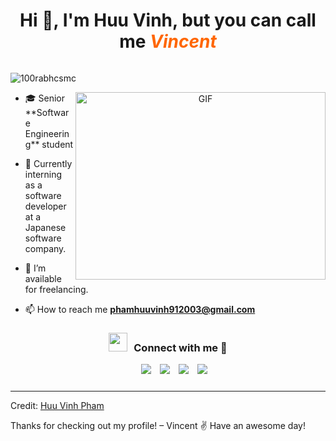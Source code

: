 <h1 align="center">
  Hi 👋, I'm 
  <a href="#" style="color: inherit; text-decoration: none; pointer-events: none;">Huu Vinh</a>, 
  but you can call me <span style="color: #ff6600; font-weight: bold; font-style: italic;">Vincent</span>
</h1>
<div class="google-auto-placed" bis_skin_checked="1" style="width: 100%; height: auto; clear: both; text-align: center;"><ins data-ad-format="auto" class="adsbygoogle adsbygoogle-noablate" data-ad-client="ca-pub-5867915342436534" data-adsbygoogle-status="done" style="display: block; margin: 10px auto; background-color: transparent; height: 0px;" data-ad-status="unfilled"><div id="aswift_2_host" bis_skin_checked="1" style="border: none; height: 0px; width: 1150px; margin: 0px; padding: 0px; position: relative; visibility: visible; background-color: transparent; display: inline-block; overflow: hidden; opacity: 0;"></div></ins></div><p align="left"> <img src="https://komarev.com/ghpvc/?username=100rabhcsmc&amp;label=Profile%20views&amp;color=0e75b6&amp;style=flat" alt="100rabhcsmc"> </p>
<a target="_blank" align="center">
  <img align="right" top="500" height="300" width="400" alt="GIF" src="https://media.giphy.com/media/SWoSkN6DxTszqIKEqv/giphy.gif">
</a>
<ul>
<li>
<p>🎓 Senior **Software Engineering** student</p>
</li>
<li>
<p>💼 Currently interning as a software developer at a Japanese software company.</p>
</li>
<li>
<p>🤝 I’m available for freelancing.</p>
</li>
<li>
<p>📫 How to reach me <strong><a href="phamhuuvinh912003@gmail.com">phamhuuvinh912003@gmail.com</a></strong></p>
</li>
</ul>
<h3 align="center"> <img src="https://media.giphy.com/media/iY8CRBdQXODJSCERIr/giphy.gif" width="30" height="30" style="margin-right: 10px;">Connect with me 🤝 </h3>
<p align="center">
 </p><div align="center" class="icons-social" style="margin-left: 10px;" bis_skin_checked="1">
        <a style="margin-left: 10px;" target="_blank" href="https://www.linkedin.com/in/phamhuuvinh-dev/">
			<img src="https://img.icons8.com/doodle/40/000000/linkedin--v2.png"></a>
        <a style="margin-left: 10px;" target="_blank" href="https://github.com/HuuVinh0901">
		<img src="https://img.icons8.com/doodle/40/000000/github--v1.png"></a>
        <a style="margin-left: 10px;" target="_blank" href="https://www.instagram.com/p.hvinhh/">
			<img src="https://img.icons8.com/doodle/40/000000/instagram-new--v2.png"></a>
		<a style="margin-left: 10px;" target="_blank" href="https://x.com/vinhxdevv">
			<img src="https://img.shields.io/badge/X-000000?style=flat&amp;logo=x&amp;logoColor=white"></a>
      </div>
<div class="google-auto-placed" bis_skin_checked="1" style="width: 100%; height: auto; clear: none; text-align: center;"><ins data-ad-format="auto" class="adsbygoogle adsbygoogle-noablate" data-ad-client="ca-pub-5867915342436534" data-adsbygoogle-status="done" style="display: block; margin: 10px auto; background-color: transparent; height: 0px;" data-ad-status="unfilled"><div id="aswift_3_host" bis_skin_checked="1" style="border: none; height: 0px; width: 1150px; margin: 0px; padding: 0px; position: relative; visibility: visible; background-color: transparent; display: inline-block; overflow: hidden; opacity: 0;"></div></ins></div><p></p>
<hr>
<p>Credit: <a href="https://huu-vinh-dev.vercel.app/">Huu Vinh Pham</a></p>
Thanks for checking out my profile!  
– Vincent ✌️ Have an awesome day!
